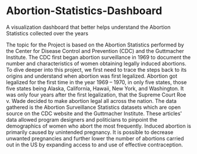 # Abortion-Statistics-Dashboard
A visualization dashboard that better helps understand the Abortion Statistics collected over the years


The topic for the Project is based on the Abortion Statistics performed by the Center for
Disease Control and Prevention (CDC) and the Guttmacher Institute. The CDC first began
abortion surveillance in 1969 to document the number and characteristics of women obtaining
legally induced abortions.
To dive deeper into this project, we first need to trace the steps back to its origins and understand
when abortion was first legalized. Abortion got legalized for the first time in the year 1969 –
1970, in only five states, those five states being Alaska, California, Hawaii, New York, and
Washington. It was only four years after the first legalization, that the Supreme Court Roe v.
Wade decided to make abortion legal all across the nation.
The data gathered is the Abortion Surveillance Statistics datasets which are open source on the
CDC website and the Guttmacher Institute.
These articles' data allowed program designers and politicians to pinpoint the demographics of
women who abort the most frequently. Induced abortion is primarily caused by unintended
pregnancy. It is possible to decrease unwanted pregnancies and further lower the number of
abortions carried out in the US by expanding access to and use of effective contraception.
